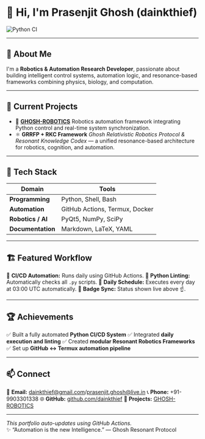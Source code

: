 # 👋 Hi, I'm **Prasenjit Ghosh (dainkthief)**

![Python CI](https://github.com/dainkthief/GHOSH-ROBOTICS/actions/workflows/python.yml/badge.svg)

---

## 🚀 About Me
I'm a **Robotics & Automation Research Developer**, passionate about building intelligent control systems, automation logic, and resonance-based frameworks combining physics, biology, and computation.

---

## 🧠 Current Projects
- 🧩 [**GHOSH-ROBOTICS**](https://github.com/dainkthief/GHOSH-ROBOTICS)
  Robotics automation framework integrating Python control and real-time system synchronization.
- ⚛️ **GRRFP + RKC Framework** 
  *Ghosh Relativistic Robotics Protocol & Resonant Knowledge Codex* — a unified resonance-based architecture for robotics, cognition, and automation.

---

## 🧰 Tech Stack
| Domain | Tools |
|--------|--------|
| **Programming** | Python, Shell, Bash |
| **Automation** | GitHub Actions, Termux, Docker |
| **Robotics / AI** | PyQt5, NumPy, SciPy |
| **Documentation** | Markdown, LaTeX, YAML |

---

## 🏗️ Featured Workflow
🔹 **CI/CD Automation:** 
Runs daily using GitHub Actions. 
🔹 **Python Linting:** 
Automatically checks all `.py` scripts. 
🔹 **Daily Schedule:** 
Executes every day at 03:00 UTC automatically. 
🔹 **Badge Sync:** 
Status shown live above ☝️.

---

## 🏆 Achievements
✅ Built a fully automated **Python CI/CD System** 
✅ Integrated **daily execution and linting** 
✅ Created **modular Resonant Robotics Frameworks** 
✅ Set up **GitHub ↔ Termux automation pipeline**

---

## 📫 Connect
📧 **Email:** dainkthief@gmail.com/prasenjit.ghosh@live.in
📞 **Phone:** +91-9903301338 
🌐 **GitHub:** [github.com/dainkthief](https://github.com/dainkthief)
🧩 **Projects:** [GHOSH-ROBOTICS](https://github.com/dainkthief/GHOSH-ROBOTICS)

---

_This portfolio auto-updates using GitHub Actions._  
✨ “Automation is the new Intelligence.” — Ghosh Resonant Protocol
